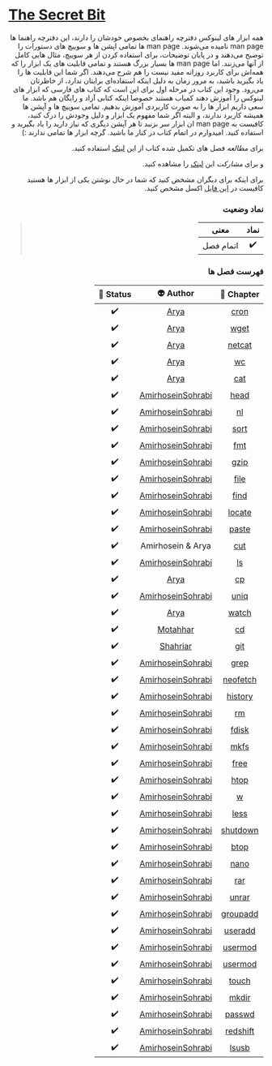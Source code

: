 # [The Secret Bit](https://bit⁉️orbit.github.io/the⁉️secret⁉️bit/posts/)


<div dir='rtl'>


همه ابزار های لینوکس دفترچه راهنمای بخصوص خودشان را دارند، این دفترچه راهنما ها
man page
نامیده می‌شوند.
man page
ها تمامی اپشن ها و سوییچ های دستورات را توضیح می‌دهند و در پایان توضیحات، برای استفاده کردن از هر
سوییچ، مثال هایی کامل از آنها می‌زنند. اما
man page
ها بسیار بزرگ هستند و تمامی قابلیت های یک ابزار را که همه‌اش برای کاربرد روزانه مفید نیست را هم
شرح می‌دهند. اگر شما این قابلیت ها را یاد بگیرید باشید، به مرور زمان به دلیل اینکه استفاده‌ای برایتان 
ندارد،
از خاطرتان می‌رود.
وجود این کتاب در مرحله اول برای این است که
کتاب های فارسی که ابزار های لینوکس را آموزش دهند کمیاب هستند
خصوصا اینکه کتابی آزاد و رایگان هم باشد. ما سعی داریم ابزار ها را به صورت کاربردی آموزش بدهیم.
تمامی سوییچ ها و آپشن ها همیشه کاربرد ندارند، و البته اگر شما مفهوم یک ابزار و دلیل وجودش را درک
کنید، کافیست به
man page
ان ابزار سر بزنید تا هر آپشن دیگری که نیاز دارید را یاد بگیرید و استفاده کنید.
امیدوارم در اتمام کتاب در کنار ما باشید. گرچه ابزار ها تمامی ندارند :)

برای *مطالعه* فصل های تکمیل شده کتاب از این
[لینک](https://bit-orbit.github.io/the-secret-bit/posts/)
استفاده کنید.

و برای *مشارکت* این
[لینک](https://bit-orbit.github.io/the-secret-bit/posts/contribute/how-to-contribute/)
را مشاهده کنید.


برای اینکه برای دیگران مشخض کنید که شما در حال نوشتن یکی از ابزار ها هستید
کافیست در 
[این فایل](https://docs.google.com/spreadsheets/d/1PXXUOklciHW1glSj9GU8d9ojZw6xKCQVZCAeUhGEg9U/edit?usp=sharing)
اکسل مشخص کنید.



### نماد وضعیت
> |نماد|معنی|
> |:--:|:--:|
> | ✔️ | اتمام فصل |




### فهرست فصل ها
|Chapter 📖|Author 👽|Status 🗽|
|:-:|:-:|:-:|
| [cron](https://bit-orbit.github.io/the-secret-bit/posts/cron/cron/) | [Arya](https://github.com/shabane)                   | ✔️ |
| [wget](https://bit-orbit.github.io/the-secret-bit/posts/wget/wget/) | [Arya](https://github.com/shabane)                   | ✔️ |
| [netcat](https://bit-orbit.github.io/the-secret-bit/posts/nc/nc/)   | [Arya](https://github.com/shabane)                   | ✔️ |
| [wc](https://bit-orbit.github.io/the-secret-bit/posts/wc/wc/)       | [Arya](https://github.com/shabane)                   | ✔️ |
| [cat](https://bit-orbit.github.io/the-secret-bit/posts/cat/cat/)    | [Arya](https://github.com/shabane)                   | ✔️ |
| [head](https://bit-orbit.github.io/the-secret-bit/posts/head/head/) | [AmirhoseinSohrabi](https://github.com/amirhoseinsb) | ✔️ |
| [nl](https://bit-orbit.github.io/the-secret-bit/posts/nl/nl/)       | [AmirhoseinSohrabi](https://github.com/amirhoseinsb) | ✔️ |
| [sort](https://bit-orbit.github.io/the-secret-bit/posts/sort/sort/) | [AmirhoseinSohrabi](https://github.com/amirhoseinsb) | ✔️ |
| [fmt](https://bit-orbit.github.io/the-secret-bit/posts/fmt/fmt/)    | [AmirhoseinSohrabi](https://github.com/amirhoseinsb) | ✔️ |
| [gzip](https://bit-orbit.github.io/the-secret-bit/posts/gzip/gzip/) | [AmirhoseinSohrabi](https://github.com/amirhoseinsb) | ✔️ |
| [file](https://bit-orbit.github.io/the-secret-bit/posts/file/file/) | [AmirhoseinSohrabi](https://github.com/amirhoseinsb) | ✔️ |
| [find](https://bit-orbit.github.io/the-secret-bit/posts/find/find/) | [AmirhoseinSohrabi](https://github.com/amirhoseinsb) | ✔️ |
| [locate](https://bit-orbit.github.io/the-secret-bit/posts/locate/locate) | [AmirhoseinSohrabi](https://github.com/amirhoseinsb) | ✔️ |
| [paste](https://bit-orbit.github.io/the-secret-bit/posts/paste/paste)    | [AmirhoseinSohrabi](https://github.com/amirhoseinsb) | ✔️ |
| [cut](https://bit-orbit.github.io/the-secret-bit/posts/cut/cut)     | Amirhosein & Arya                                    | ✔️ |
| [ls](https://bit-orbit.github.io/the-secret-bit/posts/ls/ls)       | [AmirhoseinSohrabi](https://github.com/amirhoseinsb) | ✔️ |
| [cp](https://bit-orbit.github.io/the-secret-bit/posts/cp/cp/)       | [Arya](https://github.com/shabane)                   | ✔️ |
| [uniq](https://bit-orbit.github.io/the-secret-bit/posts/uniq/uniq)  | [AmirhoseinSohrabi](https://github.com/amirhoseinsb) | ✔️ |
| [watch](https://bit-orbit.github.io/the-secret-bit/posts/watch/watch/) | [Arya](https://github.com/shabane)                | ✔️ |
| [cd](https://bit-orbit.github.io/the-secret-bit/posts/cd/cd/) | [Motahhar](https://github.com/motahharm)                | ✔️ |
|[git](https://bit-orbit.github.io/the-secret-bit/posts/git/git/)|[Shahriar](https://github.com/shahriaarrr)|✔️|
| [grep](https://bit-orbit.github.io/the-secret-bit/posts/grep/grep/) | [AmirhoseinSohrabi](https://github.com/amirhoseinsb) | ✔️ |
| [neofetch](https://bit-orbit.github.io/the-secret-bit/posts/neofetch/neofetch/) | [AmirhoseinSohrabi](https://github.com/amirhoseinsb) | ✔️ |
| [history](https://bit-orbit.github.io/the-secret-bit/posts/history/history/) | [AmirhoseinSohrabi](https://github.com/amirhoseinsb) | ✔️ |
| [rm](https://bit-orbit.github.io/the-secret-bit/posts/rm/rm/) | [AmirhoseinSohrabi](https://github.com/amirhoseinsb) | ✔️ |
| [fdisk](https://bit-orbit.github.io/the-secret-bit/posts/fdisk/fdisk/) | [AmirhoseinSohrabi](https://github.com/amirhoseinsb) | ✔️ |
| [mkfs](https://bit-orbit.github.io/the-secret-bit/posts/mkfs/mkfs/) | [AmirhoseinSohrabi](https://github.com/amirhoseinsb) | ✔️ |
| [free](https://bit-orbit.github.io/the-secret-bit/posts/free/free/) | [AmirhoseinSohrabi](https://github.com/amirhoseinsb) | ✔️ |
| [htop](https://bit-orbit.github.io/the-secret-bit/posts/htop/htop/) | [AmirhoseinSohrabi](https://github.com/amirhoseinsb) | ✔️ |
| [w](https://bit-orbit.github.io/the-secret-bit/posts/w/w/) | [AmirhoseinSohrabi](https://github.com/amirhoseinsb) | ✔️ |
| [less](https://bit-orbit.github.io/the-secret-bit/posts/less/less/) | [AmirhoseinSohrabi](https://github.com/amirhoseinsb) | ✔️ |
| [shutdown](https://bit-orbit.github.io/the-secret-bit/posts/shutdown/shutdown/) | [AmirhoseinSohrabi](https://github.com/amirhoseinsb) | ✔️ |
| [btop](https://bit-orbit.github.io/the-secret-bit/posts/btop/btop/) | [AmirhoseinSohrabi](https://github.com/amirhoseinsb) | ✔️ |
| [nano](https://bit-orbit.github.io/the-secret-bit/posts/nano/nano/) | [AmirhoseinSohrabi](https://github.com/amirhoseinsb) | ✔️ |
| [rar](https://bit-orbit.github.io/the-secret-bit/posts/rar/rar/) | [AmirhoseinSohrabi](https://github.com/amirhoseinsb) | ✔️ |
| [unrar](https://bit-orbit.github.io/the-secret-bit/posts/unrar/unrar/) | [AmirhoseinSohrabi](https://github.com/amirhoseinsb) | ✔️ |
| [groupadd](https://bit-orbit.github.io/the-secret-bit/posts/groupadd/groupadd/) | [AmirhoseinSohrabi](https://github.com/amirhoseinsb) | ✔️ |
| [useradd](https://bit-orbit.github.io/the-secret-bit/posts/useradd/useradd/) | [AmirhoseinSohrabi](https://github.com/amirhoseinsb) | ✔️ |
| [usermod](https://bit-orbit.github.io/the-secret-bit/posts/usermod/usermod/) | [AmirhoseinSohrabi](https://github.com/amirhoseinsb) | ✔️ |
| [usermod](https://bit-orbit.github.io/the-secret-bit/posts/usermod/usermod/) | [AmirhoseinSohrabi](https://github.com/amirhoseinsb) | ✔️ |
| [touch](https://bit-orbit.github.io/the-secret-bit/posts/touch/touch/) | [AmirhoseinSohrabi](https://github.com/amirhoseinsb) | ✔️ |
| [mkdir](https://bit-orbit.github.io/the-secret-bit/posts/mkdir/mkdir/) | [AmirhoseinSohrabi](https://github.com/amirhoseinsb) | ✔️ |
| [passwd](https://bit-orbit.github.io/the-secret-bit/posts/passwd/passwd/) | [AmirhoseinSohrabi](https://github.com/amirhoseinsb) | ✔️ |
| [redshift](https://bit-orbit.github.io/the-secret-bit/posts/redshift/redshift/) | [AmirhoseinSohrabi](https://github.com/amirhoseinsb) | ✔️ |
| [lsusb](https://bit-orbit.github.io/the-secret-bit/posts/lsusb/lsusb/) | [AmirhoseinSohrabi](https://github.com/amirhoseinsb) | ✔️ |

</div>
